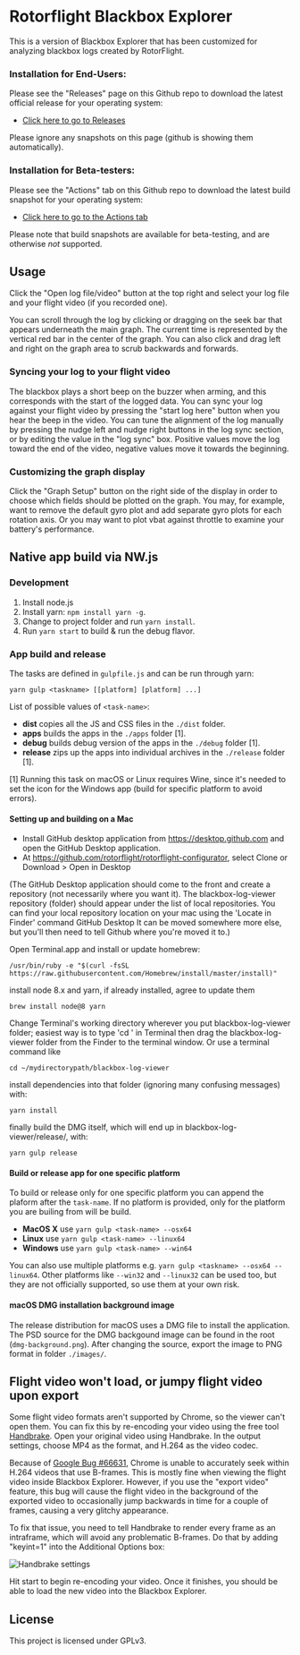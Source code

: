 # Rotorflight Blackbox Explorer

This is a version of Blackbox Explorer that has been customized for analyzing blackbox logs created by RotorFlight.

### Installation for End-Users:

Please see the "Releases" page on this Github repo to download the latest official release for your operating system:
* [Click here to go to Releases](https://github.com/rotorflight/rotorflight-blackbox/releases)

Please ignore any snapshots on this page (github is showing them automatically).

### Installation for Beta-testers:

Please see the "Actions" tab on this Github repo to download the latest build snapshot for your operating system:
* [Click here to go to the Actions tab](https://github.com/rotorflight/rotorflight-blackbox/actions)

Please note that build snapshots are available for beta-testing, and are otherwise _not_ supported.

## Usage

Click the "Open log file/video" button at the top right and select your log file and your flight video (if you recorded one).

You can scroll through the log by clicking or dragging on the seek bar that appears underneath the main graph. The 
current time is represented by the vertical red bar in the center of the graph. You can also click and drag left and
right on the graph area to scrub backwards and forwards.

### Syncing your log to your flight video

The blackbox plays a short beep on the buzzer when arming, and this corresponds with the start of the logged data.
You can sync your log against your flight video by pressing the "start log here" button when you hear the beep in the
video. You can tune the alignment of the log manually by pressing the nudge left and nudge right buttons in the log
sync section, or by editing the value in the "log sync" box. Positive values move the log toward the end of the video, 
negative values move it towards the beginning.

### Customizing the graph display

Click the "Graph Setup" button on the right side of the display in order to choose which fields should be plotted on
the graph. You may, for example, want to remove the default gyro plot and add separate gyro plots for each rotation axis.
Or you may want to plot vbat against throttle to examine your battery's performance.

## Native app build via NW.js

### Development

1. Install node.js
2. Install yarn: `npm install yarn -g`.
3. Change to project folder and run `yarn install`.
4. Run `yarn start` to build & run the debug flavor.

### App build and release

The tasks are defined in `gulpfile.js` and can be run through yarn:
```
yarn gulp <taskname> [[platform] [platform] ...]
```

List of possible values of `<task-name>`:
* **dist** copies all the JS and CSS files in the `./dist` folder.
* **apps** builds the apps in the `./apps` folder [1].
* **debug** builds debug version of the apps in the `./debug` folder [1].
* **release** zips up the apps into individual archives in the `./release` folder [1]. 

[1] Running this task on macOS or Linux requires Wine, since it's needed to set the icon for the Windows app (build for specific platform to avoid errors).

#### Setting up and building on a Mac

- Install GitHub desktop application from https://desktop.github.com and open the GitHub Desktop application.
- At https://github.com/rotorflight/rotorflight-configurator, select Clone or Download > Open in Desktop

(The GitHub Desktop application should come to the front and create a repository (not necessarily where you want it).  The blackbox-log-viewer repository (folder) should appear under the list of local repositories.  You can find your local repository location on your mac using the 'Locate in Finder' command GitHub Desktop  It can be moved somewhere more else, but you'll then need to tell Github where you're moved it to.)

Open Terminal.app and install or update homebrew:
```
/usr/bin/ruby -e "$(curl -fsSL https://raw.githubusercontent.com/Homebrew/install/master/install)"
```
install node 8.x and yarn, if already installed, agree to update them
```
brew install node@8 yarn
```
Change Terminal's working directory wherever you put blackbox-log-viewer folder; easiest way is to type 'cd ' in Terminal then drag the blackbox-log-viewer folder from the Finder to the terminal window.  Or use a terminal command like 
```
cd ~/mydirectorypath/blackbox-log-viewer
```

install dependencies into that folder (ignoring many confusing messages) with:
```
yarn install
```

finally build the DMG itself, which will end up in blackbox-log-viewer/release/, with:
```
yarn gulp release
```

#### Build or release app for one specific platform

To build or release only for one specific platform you can append the plaform after the `task-name`.
If no platform is provided, only for the platform you are builing from will be build.

* **MacOS X** use `yarn gulp <task-name> --osx64`
* **Linux** use `yarn gulp <task-name> --linux64`
* **Windows** use `yarn gulp <task-name> --win64`

You can also use multiple platforms e.g. `yarn gulp <taskname> --osx64 --linux64`. Other platforms like `--win32` and `--linux32` can be used too, but they are not officially supported, so use them at your own risk.

#### macOS DMG installation background image

The release distribution for macOS uses a DMG file to install the application.
The PSD source for the DMG backgound image can be found in the root (`dmg-background.png`). After changing the source, export the image to PNG format in folder `./images/`.

## Flight video won't load, or jumpy flight video upon export

Some flight video formats aren't supported by Chrome, so the viewer can't open them. You can fix this by re-encoding
your video using the free tool [Handbrake][]. Open your original video using Handbrake. In the output settings, choose
MP4 as the format, and H.264 as the video codec.

Because of [Google Bug #66631][], Chrome is unable to accurately seek within H.264 videos that use B-frames. This is
mostly fine when viewing the flight video inside Blackbox Explorer. However, if you use the "export video" feature, this
bug will cause the flight video in the background of the exported video to occasionally jump backwards in time for a
couple of frames, causing a very glitchy appearance.

To fix that issue, you need to tell Handbrake to render every frame as an intraframe, which will avoid any problematic
B-frames. Do that by adding "keyint=1" into the Additional Options box:

![Handbrake settings](screenshots/handbrake.png)

Hit start to begin re-encoding your video. Once it finishes, you should be able to load the new video into the Blackbox
Explorer.

[Handbrake]: https://handbrake.fr/
[Google Bug #66631]: http://code.google.com/p/chromium/issues/detail?id=66631

## License

This project is licensed under GPLv3.

